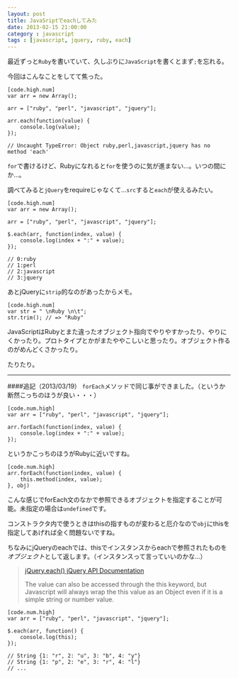 ```yaml
---
layout: post
title: JavaSriptでeachしてみた
date: 2013-02-15 21:00:00
category : javascript
tags : [javascript, jquery, ruby, each]
---
```


最近ずっと`Ruby`を書いていて、久しぶりに`JavaScript`を書くとまず`;`を忘れる。

今回はこんなことをしてて焦った。

	[code.high.num]
	var arr = new Array();
	
	arr = ["ruby", "perl", "javascript", "jquery"];
	
	arr.each(function(value) {
		console.log(value);
	});
	
	// Uncaught TypeError: Object ruby,perl,javascript,jquery has no method 'each'

`for`で書けるけど、Rubyになれると`for`を使うのに気が進まない…。いつの間にか…。

調べてみると`jQuery`をrequireじゃなくて…`src`すると`each`が使えるみたい。

	[code.high.num]
	var arr = new Array();
	
	arr = ["ruby", "perl", "javascript", "jquery"];
	
	$.each(arr, function(index, value) {
		console.log(index + ":" + value);
	});
		
	// 0:ruby
	// 1:perl
	// 2:javascript
	// 3:jquery	

あとjQueryに`strip`的なのがあったからメモ。

	[code.high.num]
	var str = " \nRuby \n\t";
	str.trim(); // => "Ruby"

JavaScriptはRubyとまた違ったオブジェクト指向でやりやすかったり、やりにくかったり。プロトタイプとかがまたややこしいと思ったり。オブジェクト作るのがめんどくさかったり。

たりたり。

---
####追記（2013/03/19）
`forEach`メソッドで同じ事ができました。（というか断然こっちのほうが良い・・・）

	[code.num.high]
	var arr = ["ruby", "perl", "javascript", "jquery"];
	
	arr.forEach(function(index, value) {
		console.log(index + ":" + value);
	});

というかこっちのほうがRubyに近いですね。

	[code.num.high]
	arr.forEach(function(index, value) {
		this.method(index, value);
	}, obj)

こんな感じでforEach文のなかで参照できるオブジェクトを指定することが可能。未指定の場合は`undefined`です。

コンストラクタ内で使うときはthisの指すものが変わると厄介なので`obj`にthisを指定してあげれば全く問題ないですね。

ちなみにjQueryのeachでは、thisでインスタンスからeachで参照されたものを*オブジェクト*として返します。（インスタンスって言っていいのかな...）

> [jQuery.each() jQuery API Documentation](http://api.jquery.com/jQuery.each/ "jQuery.each() jQuery API Documentation")
> 
> The value can also be accessed through the this keyword, but Javascript will always wrap the this value as an Object even if it is a simple string or number value.

	[code.num.high]
	var arr = ["ruby", "perl", "javascript", "jquery"];
	
	$.each(arr, function() {
		console.log(this);
	});
	
	// String {1: "r", 2: "u", 3: "b", 4: "y"}
	// String {1: "p", 2: "e", 3: "r", 4: "l"}
	// ...
